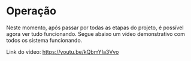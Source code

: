 # Operação
Neste momento, após passar por todas as etapas do projeto, é possível agora ver tudo funcionando. Segue abaixo um vídeo demonstrativo com todos os sistema funcionando.

Link do vídeo: https://youtu.be/kQbmYIa3Vvo
